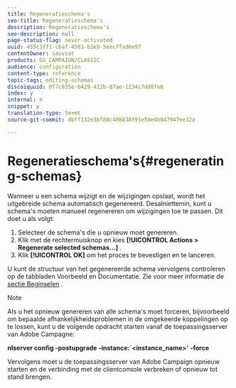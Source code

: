 ```yaml
---
title: Regeneratieschema's
seo-title: Regeneratieschema's
description: Regeneratieschema's
seo-description: null
page-status-flag: never-activated
uuid: 455c37f1-cbaf-4503-b2e9-5eec7fad6e97
contentOwner: sauviat
products: SG_CAMPAIGN/CLASSIC
audience: configuration
content-type: reference
topic-tags: editing-schemas
discoiquuid: 0f7c835e-b429-422b-87ae-1234c7dd8fe6
index: y
internal: n
snippet: y
translation-type: tm+mt
source-git-commit: dbff132e3bf88c408838f91e50e4b047947ee32a

---
```



# Regeneratieschema&#39;s{#regenerating-schemas}

Wanneer u een schema wijzigt en de wijzigingen opslaat, wordt het uitgebreide schema automatisch gegenereerd. Desalniettemin, kunt u schema&#39;s moeten manueel regenereren om wijzigingen toe te passen. Dit doet u als volgt:

1. Selecteer de schema&#39;s die u opnieuw moet genereren.
1. Klik met de rechtermuisknop en kies **[!UICONTROL Actions > Regenerate selected schemas...]** .
1. Klik **[!UICONTROL OK]** om het proces te bevestigen en te lanceren.

U kunt de structuur van het gegenereerde schema vervolgens controleren op de tabbladen Voorbeeld en Documentatie. Zie voor meer informatie de [sectie Beginselen](../../configuration/using/data-schemas.md#principles) .

>[!NOTE]
>
>Als u het opnieuw genereren van alle schema&#39;s moet forceren, bijvoorbeeld om bepaalde afhankelijkheidsproblemen in de omgekeerde koppelingen op te lossen, kunt u de volgende opdracht starten vanaf de toepassingsserver van Adobe Campagne:
>
>**nlserver config -postupgrade -instance:`&lt;instance_name>&#39; -force**
>
>Vervolgens moet u de toepassingsserver van Adobe Campaign opnieuw starten en de verbinding met de clientconsole verbreken of opnieuw tot stand brengen.
